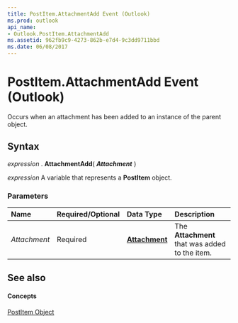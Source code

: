 ```yaml
---
title: PostItem.AttachmentAdd Event (Outlook)
ms.prod: outlook
api_name:
- Outlook.PostItem.AttachmentAdd
ms.assetid: 962fb9c9-4273-862b-e7d4-9c3dd9711bbd
ms.date: 06/08/2017
---
```



# PostItem.AttachmentAdd Event (Outlook)

Occurs when an attachment has been added to an instance of the parent object.


## Syntax

 _expression_ . **AttachmentAdd**( **_Attachment_** )

 _expression_ A variable that represents a **PostItem** object.


### Parameters



|**Name**|**Required/Optional**|**Data Type**|**Description**|
|:-----|:-----|:-----|:-----|
| _Attachment_|Required| **[Attachment](Outlook.Attachment.md)**|The  **Attachment** that was added to the item.|

## See also


#### Concepts


[PostItem Object](Outlook.PostItem.md)

